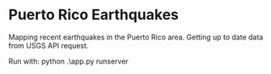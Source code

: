 # Puerto Rico Earthquakes
Mapping recent earthquakes in the Puerto Rico area. Getting up to date data from USGS API request.

Run with:
python .\app.py runserver
